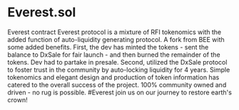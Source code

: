 # Everest.sol
Everest contract
Everest protocol is a mixture of RFI tokenomics with the added function of auto-liquidity generating protocol. A fork from BEE with some added benefits.
First, the dev has minted the tokens - sent the balance to DxSale for fair launch - and then burned the remainder of the tokens. Dev had to partake in presale.
Second, utilized the DxSale protocol to foster trust in the community by auto-locking liquidity for 4 years.
Simple tokenomics and elegant design and production of token information has catered to the overall success of the project.
100% community owned and driven - no rug is possible. 
#Everest join us on our journey to restore earth's crown!
